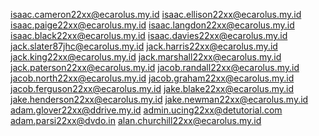 isaac.cameron22xx@ecarolus.my.id
isaac.ellison22xx@ecarolus.my.id
isaac.paige22xx@ecarolus.my.id
isaac.langdon22xx@ecarolus.my.id
isaac.black22xx@ecarolus.my.id
isaac.davies22xx@ecarolus.my.id
jack.slater87jhc@ecarolus.my.id
jack.harris22xx@ecarolus.my.id
jack.king22xx@ecarolus.my.id
jack.marshall22xx@ecarolus.my.id
jack.paterson22xx@ecarolus.my.id
jacob.randall22xx@ecarolus.my.id
jacob.north22xx@ecarolus.my.id
jacob.graham22xx@ecarolus.my.id
jacob.ferguson22xx@ecarolus.my.id
jake.blake22xx@ecarolus.my.id
jake.henderson22xx@ecarolus.my.id
jake.newman22xx@ecarolus.my.id
adam.glover22xx@ddrive.my.id
admin.ucing22xx@detutorial.com
adam.parsi22xx@dvdo.in
alan.churchill22xx@ecarolus.my.id
